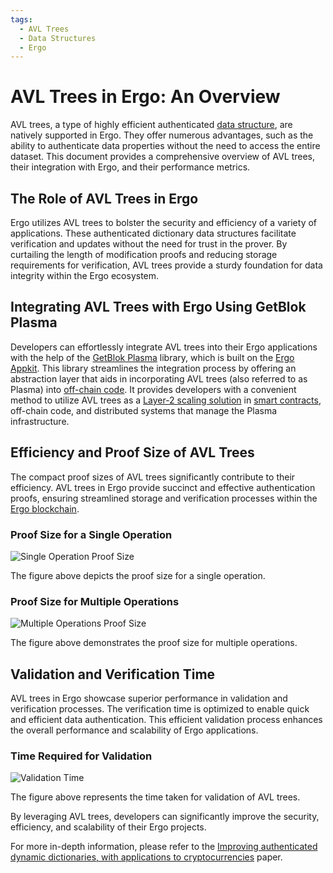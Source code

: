 ```yaml
---
tags:
  - AVL Trees
  - Data Structures
  - Ergo
---
```


# AVL Trees in Ergo: An Overview

AVL trees, a type of highly efficient authenticated [data structure](data-structures.md), are natively supported in Ergo. They offer numerous advantages, such as the ability to authenticate data properties without the need to access the entire dataset. This document provides a comprehensive overview of AVL trees, their integration with Ergo, and their performance metrics.

## The Role of AVL Trees in Ergo

Ergo utilizes AVL trees to bolster the security and efficiency of a variety of applications. These authenticated dictionary data structures facilitate verification and updates without the need for trust in the prover. By curtailing the length of modification proofs and reducing storage requirements for verification, AVL trees provide a sturdy foundation for data integrity within the Ergo ecosystem.

## Integrating AVL Trees with Ergo Using GetBlok Plasma

Developers can effortlessly integrate AVL trees into their Ergo applications with the help of the [GetBlok Plasma](plasma.md) library, which is built on the [Ergo Appkit](appkit.md). This library streamlines the integration process by offering an abstraction layer that aids in incorporating AVL trees (also referred to as Plasma) into [off-chain code](off-chain.md). It provides developers with a convenient method to utilize AVL trees as a [Layer-2 scaling solution](layer2.md) in [smart contracts](ergoscript.md), off-chain code, and distributed systems that manage the Plasma infrastructure.

## Efficiency and Proof Size of AVL Trees

The compact proof sizes of AVL trees significantly contribute to their efficiency. AVL trees in Ergo provide succinct and effective authentication proofs, ensuring streamlined storage and verification processes within the [Ergo blockchain](protocol-overview.md).

### Proof Size for a Single Operation

![Single Operation Proof Size](../../assets/img/avl/single_op_proof.png)

The figure above depicts the proof size for a single operation.

### Proof Size for Multiple Operations

![Multiple Operations Proof Size](../../assets/img/avl/multiple_op_proof.png)

The figure above demonstrates the proof size for multiple operations.

## Validation and Verification Time

AVL trees in Ergo showcase superior performance in validation and verification processes. The verification time is optimized to enable quick and efficient data authentication. This efficient validation process enhances the overall performance and scalability of Ergo applications.

### Time Required for Validation

![Validation Time](../../assets/img/avl/validation_time.png)

The figure above represents the time taken for validation of AVL trees.

By leveraging AVL trees, developers can significantly improve the security, efficiency, and scalability of their Ergo projects.

For more in-depth information, please refer to the [Improving authenticated dynamic dictionaries, with applications to cryptocurrencies](https://eprint.iacr.org/2016/994.pdf) paper.
